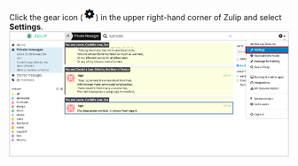 Click the gear icon (![Gear Icon](/static/images/help/cog.png)) in the
upper right-hand corner of Zulip and select **Settings**.
![Settings Dropdown Menu](/static/images/help/settings-dropdown-menu.png)<br><br>
